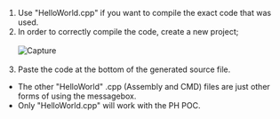 1. Use "HelloWorld.cpp" if you want to compile the exact code that was used.<br>
2. In order to correctly compile the code, create a new project;<br><br>
![Capture](https://user-images.githubusercontent.com/83390530/126174166-b2d322ec-3f28-4ee8-b5bd-b2d742124326.PNG)<br><br>
3. Paste the code at the bottom of the generated source file.<br>
* The other "HelloWorld" .cpp (Assembly and CMD) files are just other forms of using the messagebox. 
* Only "HelloWorld.cpp" will work with the PH POC.
